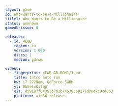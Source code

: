 ```yaml
---
layout: game
id: who-wants-to-be-a-millionaire
titlel: Who Wants to Be a Millionaire
status: unknown
gamedb-issue: 0

releases:
  - id: 4E8B
    region: eu
    version: 1.000
    discs: 1
    medium: gdrom

videos:
  - fingerprint: 4E8B GD-ROM1/1 eu
    title: Intro auto run
    hw: i7 2720qm, GeForce 540M
    yt: 8bUelwKiteg
    git: d59197f84353d7d2b746383e9277d9ed7c8c4053
    platform: win86-release
---
```

